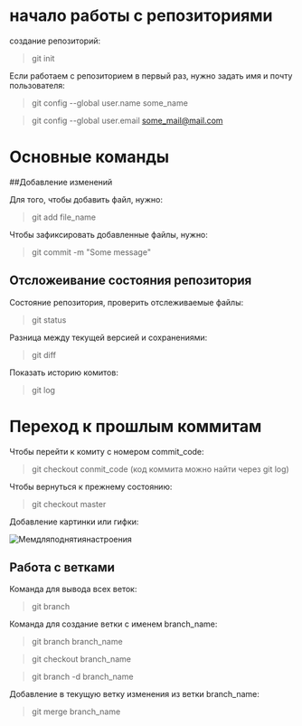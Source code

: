 # начало работы с репозиториями

создание репозиторий:

 >git init

 Если работаем с репозиторием в первый раз, нужно задать имя и почту пользователя:

 > git config --global user.name some_name

 > git config --global user.email some_mail@mail.com

 # Основные команды

 ##Добавление изменений

Для того, чтобы добавить файл, нужно:

> git add file_name

Чтобы зафиксировать добавленные файлы, нужно:

>git commit -m "Some message"

## Отсложеивание состояния репозитория

Состояние репозитория, проверить отслеживаемые файлы:

> git status

Разница между текущей версией и сохранениями:

>git diff

Показать историю комитов:

>git log

# Переход к прошлым коммитам

Чтобы перейти к комиту с номером commit_code:

>git checkout conmit_code (код коммита можно найти через git log)

Чтобы вернуться к прежнему состоянию:

> git checkout master

Добавление картинки или гифки:

![Мемдляподнятиянастроения](nitw_the_rock_raise_eyebrow_meme.gif)

## Работа с ветками

Команда для вывода всех веток:
> git branch

Команда для создание ветки с именем branch_name:
>git branch branch_name

>git checkout branch_name

>git branch -d branch_name

Добавление в текущую ветку изменения из ветки branch_name:
>git merge branch_name